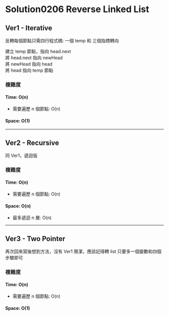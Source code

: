 # Solution0206 Reverse Linked List

## Ver1 - Iterative

反轉每個節點只需四行程式碼: 一個 temp 和 三個指標轉向

建立 temp 節點，指向 head.next  
將 head.next 指向 newHead  
將 newHead 指向 head  
將 head 指向 temp 節點

### 複雜度

#### Time: O(n)
- 需要遍歷 n 個節點: O(n)

#### Space: O(1)

---

## Ver2 - Recursive

同 Ver1，遞迴版

### 複雜度

#### Time: O(n)
- 需要遍歷 n 個節點: O(n)

#### Space: O(n)
- 最多遞迴 n 層: O(n)

---

## Ver3 - Two Pointer

再次回來寫後想到方法，沒有 Ver1 簡潔，應該記得轉 list 只要多一個變數和四個步驟即可

### 複雜度

#### Time: O(n)
- 需要遍歷 n 個節點: O(n)

#### Space: O(1)